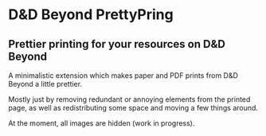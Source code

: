 # D&D Beyond PrettyPring

## Prettier printing for your resources on D&D Beyond

A minimalistic extension which makes paper and PDF prints from D&D Beyond a little prettier.

Mostly just by removing redundant or annoying elements from the printed page, as well as redistributing some space and moving a few things around.

At the moment, all images are hidden (work in progress).
